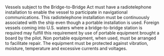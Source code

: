 Vessels subject to the Bridge-to-Bridge Act must have a radiotelephone installation to enable the vessel to participate in navigational communications. This radiotelephone installation must be continuously associated with the ship even though a portable installation is used. Foreign vessels coming into U.S. waters where a bridge-to-bridge station is required may fulfill this requirement by use of portable equipment brought a board by the pilot. Non portable equipment, when used, must be arranged to facilitate repair. The equipment must be protected against vibration, moisture, temperature and excessive currents and voltages.

